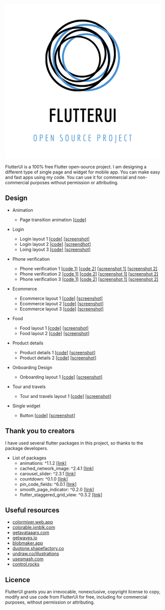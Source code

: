 ![Logo](https://raw.githubusercontent.com/Tjpatel16/flutterui/master/assets/images/logo.png)

FlutterUI is a 100% free Flutter open-source project. I am designing a different type of single page and widget for mobile app. You can make easy and fast apps using my code. You can use it for commercial and non-commercial purposes without permission or attributing.
## Design

 - Animation
	 - Page transition animation [[code]](https://github.com/Tjpatel16/flutterui/blob/master/lib/ui/pages/animation/animation_page1.dart)
 - Login
	 - Login layout 1 [[code]](https://github.com/Tjpatel16/flutterui/blob/master/lib/ui/pages/login/login_layout1.dart) [[screenshot]](https://raw.githubusercontent.com/Tjpatel16/flutterui/master/assets/screenshot/login_layout1.jpg)
	 - Login layout 2 [[code]](https://github.com/Tjpatel16/flutterui/blob/master/lib/ui/pages/login/login_layout2.dart) [[screendhot]](https://raw.githubusercontent.com/Tjpatel16/flutterui/master/assets/screenshot/login_layout2.jpg)
	 - Loing layout 3 [[code]](https://github.com/Tjpatel16/flutterui/blob/master/lib/ui/pages/login/login_lauout3.dart) [[screenshot]](https://raw.githubusercontent.com/Tjpatel16/flutterui/master/assets/screenshot/login_layout3.jpg)

 - Phone verification
	 - Phone verification 1 [[code 1]](https://github.com/Tjpatel16/flutterui/blob/master/lib/ui/pages/phone_verification/phone_varification_layout1.dart) [[code 2]](https://github.com/Tjpatel16/flutterui/blob/master/lib/ui/pages/phone_verification/phone_varification_layout1_1.dart) [[screenshot 1]](https://raw.githubusercontent.com/Tjpatel16/flutterui/master/assets/screenshot/phone_verification1.jpg) [[screenshot 2]](https://raw.githubusercontent.com/Tjpatel16/flutterui/master/assets/screenshot/phone_verification1x1.jpg)
	 - Phone verification 2 [[code 1]](https://github.com/Tjpatel16/flutterui/blob/master/lib/ui/pages/phone_verification/phone_varification_layout2.dart) [[code 2]](https://github.com/Tjpatel16/flutterui/blob/master/lib/ui/pages/phone_verification/phone_varification_layout2_2.dart) [[screenshot 1]](https://raw.githubusercontent.com/Tjpatel16/flutterui/master/assets/screenshot/phone_verification2.jpg) [[screenshot 2]](https://raw.githubusercontent.com/Tjpatel16/flutterui/master/assets/screenshot/phone_verification2x2.jpg)
	 - Phone verification 3 [[code 1]](https://github.com/Tjpatel16/flutterui/blob/master/lib/ui/pages/phone_verification/phone_varification_layout3.dart) [[code 2]](https://github.com/Tjpatel16/flutterui/blob/master/lib/ui/pages/phone_verification/phone_varification_layout3_3.dart) [[screenshot 1]](https://raw.githubusercontent.com/Tjpatel16/flutterui/master/assets/screenshot/phone_verification3.jpg) [[screenshot 2]](https://raw.githubusercontent.com/Tjpatel16/flutterui/master/assets/screenshot/phone_verification3x3.jpg)

 - Ecommerce
	 - Ecommerce layout 1 [[code]](https://github.com/Tjpatel16/flutterui/blob/master/lib/ui/pages/ecommerce/ecommerce_layout1.dart) [[screenshot]](https://raw.githubusercontent.com/Tjpatel16/flutterui/master/assets/screenshot/ecommerce_layout1.jpg)
	 - Ecommerce layout 2 [[code]](https://github.com/Tjpatel16/flutterui/blob/master/lib/ui/pages/ecommerce/ecommerce_layout2.dart) [[screenshot]](https://raw.githubusercontent.com/Tjpatel16/flutterui/master/assets/screenshot/ecommerce_layout2.jpg)
	 - Ecommerce layout 3 [[code]](https://github.com/Tjpatel16/flutterui/blob/master/lib/ui/pages/ecommerce/ecommerce_layout3.dart) [[screenshot]](https://raw.githubusercontent.com/Tjpatel16/flutterui/master/assets/screenshot/ecommerce_layout3.jpg)

 - Food
	 - Food layout 1 [[code]](https://github.com/Tjpatel16/flutterui/blob/master/lib/ui/pages/food/food_layout1.dart) [[screenshot]](https://raw.githubusercontent.com/Tjpatel16/flutterui/master/assets/screenshot/food_layout1.jpg)
	 - Food layout 2 [[code]](https://github.com/Tjpatel16/flutterui/blob/master/lib/ui/pages/food/food_layout2.dart) [[screenshot]](https://raw.githubusercontent.com/Tjpatel16/flutterui/master/assets/screenshot/food_layout2.jpg)

 - Product details
	 - Product details 1 [[code]](https://github.com/Tjpatel16/flutterui/blob/master/lib/ui/pages/product_details/product_details1.dart) [[screenshot]](https://raw.githubusercontent.com/Tjpatel16/flutterui/master/assets/screenshot/product_details1.jpg)
	 - Product details 2 [[code]](https://github.com/Tjpatel16/flutterui/blob/master/lib/ui/pages/product_details/product_details2.dart) [[screenshot]](https://raw.githubusercontent.com/Tjpatel16/flutterui/master/assets/screenshot/product_details2.jpg)

- Onboarding Design
	 - Onboarding layout 1 [[code]](https://github.com/Tjpatel16/flutterui/blob/master/lib/ui/pages/onboarding/onboarding_layout1.dart) [[screenshot]](https://raw.githubusercontent.com/Tjpatel16/flutterui/master/assets/screenshot/onboarding_layout1.gif)
	 
- Tour and travels
	 - Tour and travels layout 1 [[code]](https://github.com/Tjpatel16/flutterui/blob/master/lib/ui/pages/tour_travels/tour_travels_layout1.dart) [[screenshot]](https://raw.githubusercontent.com/Tjpatel16/flutterui/master/assets/screenshot/tour_travels_layout1.jpg)
	 
 - Single widget
	 - Button [[code]](https://github.com/Tjpatel16/flutterui/blob/master/lib/ui/pages/single_widget/buttons.dart) [[screenshot]](https://raw.githubusercontent.com/Tjpatel16/flutterui/master/assets/screenshot/buttons.jpg)

## Thank you to creators
I have used several flutter packages in this project, so thanks to the package developers.

 - List of packages
	 - animations: ^1.1.2 [[link]](https://pub.dev/packages/animations)
	 - cached_network_image: ^2.4.1 [[link]](https://pub.dev/packages/cached_network_image)
	 - carousel_slider: ^2.3.1 [[link]](https://pub.dev/packages/carousel_slider)
	 - countdown: ^0.1.0 [[link]](https://pub.dev/packages/countdown)
	 - pin_code_fields: ^6.0.1 [[link]](https://pub.dev/packages/pin_code_fields)
	 - smooth_page_indicator: ^0.2.0 [[link]](https://pub.dev/packages/smooth_page_indicator)
	 - flutter_staggered_grid_view: ^0.3.2 [[link]](https://pub.dev/packages/flutter_staggered_grid_view)


## Useful resources
 - [colormixer.web.app](https://colormixer.web.app/02007115ff623007ff9bc91b64440301ffff7c5f55610300/Sunset)
 - [colorable.jxnblk.com](https://colorable.jxnblk.com/f4d095/072c67)
 - [getavataaars.com](https://getavataaars.com/?accessoriesType=Kurt&avatarStyle=Circle&clotheColor=Blue02&clotheType=Overall&eyeType=Surprised&eyebrowType=UnibrowNatural&facialHairColor=Red&facialHairType=BeardMedium&graphicType=Diamond&hairColor=SilverGray&hatColor=Black&mouthType=Smile&skinColor=Light&topType=ShortHairShortCurly)
 - [getwaves.io](https://getwaves.io/)
 - [blobmaker.app](https://www.blobmaker.app/)
 - [duotone.shapefactory.co](https://duotone.shapefactory.co/?f=00daff&t=2100ff&q=_)
 - [undraw.co/illustrations](https://undraw.co/illustrations)
 - [usesmash.com](https://usesmash.com/)
 - [control.rocks](https://control.rocks/)

## Licence
FlutterUI grants you an irrevocable, nonexclusive, copyright license to copy, modify and use code from FlutterUI for free, including for commercial purposes, without permission or attributing.